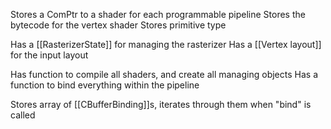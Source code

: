 Stores a ComPtr to a shader for each programmable pipeline
Stores the bytecode for the vertex shader
Stores primitive type

Has a [[RasterizerState]] for managing the rasterizer
Has a [[Vertex layout]] for the input layout

Has function to compile all shaders, and create all managing objects
Has a function to bind everything within the pipeline

Stores array of [[CBufferBinding]]s, iterates through them when "bind" is called